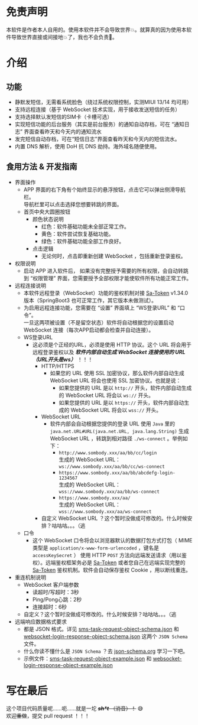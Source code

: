 # 免责声明  

本软件是作者本人自用的。使用本软件并不会导致世界💥。就算真的因为使用本软件导致世界直接或间接地💥了，我也不会负责🥰。  

# 介绍  

## 功能  

+ 静默发短信，无需看系统脸色（绕过系统权限控制，实测MIUI 13/14 均可用）  
+ 支持远程连接（基于 WebSocket 技术实现，用于接收发送短信的任务）  
+ 支持选择默认发短信的SIM卡（卡槽可选）  
+ 实现短信功能的后台服务（其实是前台服务）的通知自动存档，可在 “通知日志” 界面查看昨天和今天内的通知流水  
+ 发完短信自动存档，可在“短信日志”界面查看昨天和今天内的短信流水。  
+ 内置 DNS 解析，使用 DoH 抗 DNS 劫持。海外域名随便使用。  

## 食用方法 & 开发指南  

+ 界面操作  
  + APP 界面的右下角有个始终显示的悬浮按钮，点击它可以弹出侧滑导航栏。  
    导航栏里可以点击选择您想要转跳的界面。  
  + 首页中央大圆圈按钮
    + 颜色状态说明
      + 红色：软件基础功能未全部正常工作。  
      + 黄色：软件尝试恢复基础功能。  
      + 绿色：软件基础功能全部工作良好。  
    + 点击逻辑
      + 无论何时，点击即重新创建 WebSocket ，包括重新登录鉴权。
+ 权限说明  
  + 启动 APP 进入软件后， 如果没有完整授予需要的所有权限，会自动转跳到 “权限管理” 界面，您需要授予全部权限才能使软件所有功能正常工作。  
+ 远程连接说明  
  + 本软件远程登录（WebSocket）功能的鉴权机制对接 [Sa-Token](https://github.com/dromara/Sa-Token) v1.34.0 版本（SpringBoot3 也可正常工作，其它版本未做测试）。  
  + 为启用远程连接功能，您需要在 “设置” 界面填上 “WS登录URL” 和 “口令”。  
    一旦这两项被设置（不是留空状态）软件将自动根据您的设置启动 WebSocket 连接（每次APP启动都会检查并自动连接）。  
  + WS登录URL  
    + 这必须是个正经的URL，必须是使用 HTTP 协议。这个 URL 将会用于远程登录鉴权以及 ***软件内部自动生成 WebSocket 连接使用的 URL （URL开头是ws）*** ！！！  
      + HTTP/HTTPS  
        + 如果您的 URL 使用 SSL 加密协议，那么软件内部自动生成 WebSocket URL 将会也使用 SSL 加密协议。也就是说：  
          + 如果您提供的 URL 是以 `http://` 开头，软件内部自动生成的 WebSocket URL 将会以 `ws://` 开头。  
          + 如果您提供的 URL 是以 `https://` 开头，软件内部自动生成的 WebSocket URL 将会以 `wss://` 开头。  
      + WebSocket URL  
        + 软件内部会自动根据您提供的登录 URL 使用 `Java` 里的 `java.net.URL#URL(java.net.URL, java.lang.String)` 生成 WebSocket URL ，转跳到相对路径 `./ws-connect` 。举例如下：
          + `http://www.sombody.xxx/aa/bb/cc/login`  
            生成的 WebSocket URL： `ws://www.sombody.xxx/aa/bb/cc/ws-connect`
          + `https://www.sombody.xxx/aa/bb/abcdefg-login-1234567`  
            生成的 WebSocket URL： `wss://www.sombody.xxx/aa/bb/ws-connect`
          + `https://www.sombody.xxx/aa/`  
            生成的 WebSocket URL： `wss://www.sombody.xxx/aa/ws-connect`
      + 自定义 WebSocket URL ？这个暂时没做成可修改的。什么时候安排？咕咕咕。。。（逃
  + 口令  
    + 这个 WebSocket 口令将会以浏览器默认的数据打包方式打包（ MIME 类型是 `application/x-www-form-urlencoded` ，键名是 `accessKeySecret` ） 使用 HTTP `POST` 方法向远端发送请求（用以鉴权）。远端鉴权框架务必是 [Sa-Token](https://github.com/dromara/Sa-Token) 或者您自己在远端实现完整的 [Sa-Token](https://github.com/dromara/Sa-Token) 鉴权机制。软件会自动保存鉴权 Cookie ，用以断线重连。  
+ 重连机制说明  
  + WebSocket 客户端参数  
    + 读超时/写超时：3秒  
    + Ping/Pong心跳：2秒  
    + 连接超时：6秒  
  + 自定义？这个暂时没做成可修改的。什么时候安排？咕咕咕。。。（逃  
+ 远端响应数据格式要求  
  + 都是 JSON 格式。详见 [sms-task-request-object-schema.json](./sms-task-request-object-schema.json) 和 [websocket-login-response-object-schema.json](./websocket-login-response-object-schema.json) 这两个 `JSON Schema` 文件。  
  + 什么你读不懂什么是 `JSON Schema` ？去 [json-schema.org](https://json-schema.org/) 学习一下吧。  
  + 示例文件：[sms-task-request-object-example.json](./sms-task-request-object-example.json) 和 [websocket-login-response-object-example.json](./websocket-login-response-object-example.json)  

# 写在最后  

这个项目代码质量呢……呃……就是一坨 ~~***sh\*t*** （消音）！~~  😅  
欢迎~~重做~~，提交 pull request ！！！  

